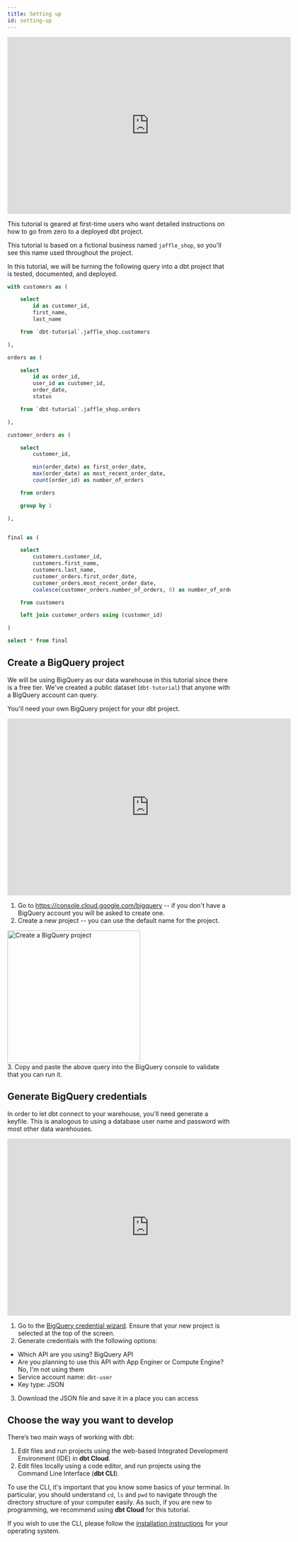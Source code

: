 ```yaml
---
title: Setting up
id: setting-up
---
```

<iframe width="640" height="400" src="https://www.loom.com/embed/cb99861ab1034f7fab5fa48529e61f85" frameborder="0" webkitallowfullscreen mozallowfullscreen allowfullscreen></iframe>

This tutorial is geared at first-time users who want detailed instructions on
how to go from zero to a deployed dbt project.

This tutorial is based on a fictional business named `jaffle_shop`, so you'll
see this name used throughout the project.

In this tutorial, we will be turning the following query into a dbt project that
is tested, documented, and deployed.
```sql
with customers as (

    select
        id as customer_id,
        first_name,
        last_name

    from `dbt-tutorial`.jaffle_shop.customers

),

orders as (

    select
        id as order_id,
        user_id as customer_id,
        order_date,
        status

    from `dbt-tutorial`.jaffle_shop.orders

),

customer_orders as (

    select
        customer_id,

        min(order_date) as first_order_date,
        max(order_date) as most_recent_order_date,
        count(order_id) as number_of_orders

    from orders

    group by 1

),


final as (

    select
        customers.customer_id,
        customers.first_name,
        customers.last_name,
        customer_orders.first_order_date,
        customer_orders.most_recent_order_date,
        coalesce(customer_orders.number_of_orders, 0) as number_of_orders

    from customers

    left join customer_orders using (customer_id)

)

select * from final
```

## Create a BigQuery project
We will be using BigQuery as our data warehouse in this tutorial since there is
a free tier. We've created a public dataset (`dbt-tutorial`) that anyone with
a BigQuery account can query.

You'll need your own BigQuery project for your dbt project.

<iframe width="640" height="400" src="https://www.loom.com/embed/9b8d852c7e754d978209c3a60b53464e" frameborder="0" webkitallowfullscreen mozallowfullscreen allowfullscreen></iframe>

1. Go to https://console.cloud.google.com/bigquery -- if you don't have a
BigQuery account you will be asked to create one.
2. Create a new project -- you can use the default name for the project.
<div class='text-left'>
    <a href="#" data-featherlight="/img/create-bigquery-project.png">
        <img
            data-toggle="lightbox"
            width="300px"
            alt="Create a BigQuery project"
            src="/img/create-bigquery-project.png"
            class="docImage" />
    </a>
</div>
3. Copy and paste the above query into the BigQuery console to validate that you
can run it.

## Generate BigQuery credentials
In order to let dbt connect to your warehouse, you'll need generate a keyfile.
This is analogous to using a database user name and password with most other
data warehouses.

<iframe width="640" height="400" src="https://www.loom.com/embed/2b5a8ec255bd4dce91374f6941d279e5" frameborder="0" webkitallowfullscreen mozallowfullscreen allowfullscreen></iframe>

1. Go to the [BigQuery credential wizard](https://console.cloud.google.com/apis/credentials/wizard). Ensure that your new project is selected at the top of the screen.
2. Generate credentials with the following options:
  * Which API are you using? BigQuery API
  * Are you planning to use this API with App Enginer or Compute Engine? No, I'm not using them
  * Service account name: `dbt-user`
  * Key type: JSON
3. Download the JSON file and save it in a place you can access


## Choose the way you want to develop
There’s two main ways of working with dbt:
1. Edit files and run projects using the web-based Integrated Development
Environment (IDE) in **dbt Cloud**.
2. Edit files locally using a code editor, and run projects using the Command
Line Interface (**dbt CLI**).

To use the CLI, it's important that you know some basics of your terminal. In
particular, you should understand `cd`, `ls` and `pwd` to navigate through the
directory structure of your computer easily. As such, if you are new to
programming, we recommend using **dbt Cloud** for this tutorial.

If you wish to use the CLI, please follow the [installation instructions](https://docs.getdbt.com/docs/installation)
for your operating system.
